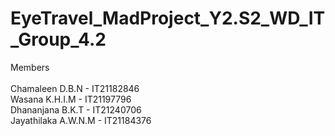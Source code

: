 # EyeTravel_MadProject_Y2.S2_WD_IT_Group_4.2

Members <br/></br>
Chamaleen D.B.N - IT21182846 </br>
Wasana K.H.I.M - IT21197796</br>
Dhananjana B.K.T - IT21240706 </br>
Jayathilaka A.W.N.M - IT21184376
